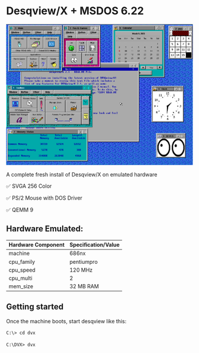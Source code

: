 # Desqview/X + MSDOS 6.22

![Desqview/X running on MSDOS 6.22 with QEMM 9](screenshot.png)

A complete fresh install of Desqview/X on emulated hardware

✅ SVGA 256 Color

✅ PS/2 Mouse with DOS Driver

✅ QEMM 9 


## Hardware Emulated:

| Hardware Component       | Specification/Value              |
|--------------------------|----------------------------------|
| machine                  | 686nx                            |
| cpu_family               | pentiumpro                       |
| cpu_speed                | 120 MHz                          |
| cpu_multi                | 2                                |
| mem_size                 | 32 MB RAM                        |

## Getting started

Once the machine boots, start desqview like this:
```
C:\> cd dvx

C:\DVX> dvx
```